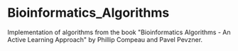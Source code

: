 # Bioinformatics_Algorithms
Implementation of algorithms from the book "Bioinformatics Algorithms - An Active Learning Approach" by Phillip Compeau and Pavel Pevzner.
